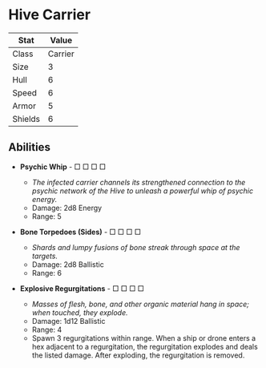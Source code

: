 # Hive Carrier

| Stat            | Value   |
| --------------- | ------- |
| Class           | Carrier |
| Size            | 3       |
| Hull            | 6       |
| Speed           | 6       |
| Armor           | 5       |
| Shields         | 6       |

## Abilities

- **Psychic Whip** - □ □ □ □

  - *The infected carrier channels its strengthened connection to the psychic network of the Hive to unleash a powerful whip of psychic energy.*
  - Damage: 2d8 Energy
  - Range: 5

- **Bone Torpedoes (Sides)** - □ □ □ □

  - *Shards and lumpy fusions of bone streak through space at the targets.*
  - Damage: 2d8 Ballistic
  - Range: 6

- **Explosive Regurgitations** - □ □ □ □

  - *Masses of flesh, bone, and other organic material hang in space; when touched, they explode.*
  - Damage: 1d12 Ballistic
  - Range: 4
  - Spawn 3 regurgitations within range. When a ship or drone enters a hex adjacent to a regurgitation, the regurgitation explodes and deals the listed damage. After exploding, the regurgitation is removed.
